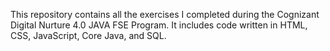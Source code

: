 This repository contains all the exercises I completed during the Cognizant Digital Nurture 4.0 JAVA FSE Program. It includes code written in HTML, CSS, JavaScript, Core Java, and SQL.
